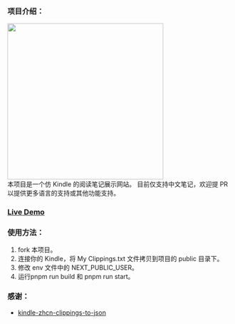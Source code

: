 ### 项目介绍：
<div>
  <img src="https://github.com/chenmoonmo/my-highlight/assets/36295999/584433c6-dbe7-4c29-b827-10edac5a0143" width="350" /> 
</div>
本项目是一个仿 Kindle 的阅读笔记展示网站。 目前仅支持中文笔记，欢迎提 PR 以提供更多语言的支持或其他功能支持。

### [Live Demo](http://moonlight.zeabur.app/)

### 使用方法：

1. fork 本项目。
2. 连接你的 Kindle，将 My Clippings.txt 文件拷贝到项目的 public 目录下。
3. 修改 env 文件中的 NEXT_PUBLIC_USER。
4. 运行pnpm run build 和 pnpm run start。

### 感谢：

- [kindle-zhcn-clippings-to-json](https://github.com/Skywt2003/kindle-zhcn-clippings-to-json)
